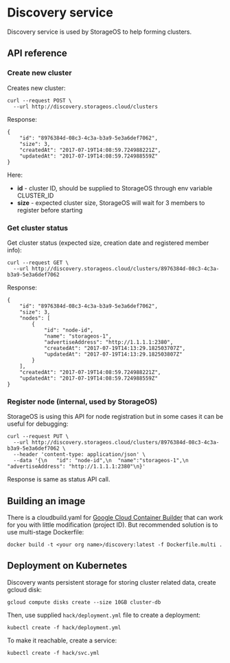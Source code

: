 # Discovery service

Discovery service is used by StorageOS to help forming clusters.

## API reference

### Create new cluster

Creates new cluster:

```
curl --request POST \
  --url http://discovery.storageos.cloud/clusters
```

Response:
```
{
	"id": "8976384d-08c3-4c3a-b3a9-5e3a6def7062", 
	"size": 3, 
	"createdAt": "2017-07-19T14:08:59.724988221Z",
	"updatedAt": "2017-07-19T14:08:59.724988559Z"
}
```

Here:
* __id__ - cluster ID, should be supplied to StorageOS through env variable CLUSTER_ID
* __size__ - expected cluster size, StorageOS will wait for 3 members to register before starting

### Get cluster status

Get cluster status (expected size, creation date and registered member info):

```
curl --request GET \
  --url http://discovery.storageos.cloud/clusters/8976384d-08c3-4c3a-b3a9-5e3a6def7062
```

Response:

```
{
	"id": "8976384d-08c3-4c3a-b3a9-5e3a6def7062",
	"size": 3,
	"nodes": [
		{
			"id": "node-id",
			"name": "storageos-1",
			"advertiseAddress": "http://1.1.1.1:2380",
			"createdAt": "2017-07-19T14:13:29.182503707Z",
			"updatedAt": "2017-07-19T14:13:29.182503807Z"
		}
	],
	"createdAt": "2017-07-19T14:08:59.724988221Z",
	"updatedAt": "2017-07-19T14:08:59.724988559Z"
}
```

### Register node (internal, used by StorageOS)

StorageOS is using this API for node registration but in some cases it can be useful for debugging:

```
curl --request PUT \
  --url http://discovery.storageos.cloud/clusters/8976384d-08c3-4c3a-b3a9-5e3a6def7062 \
  --header 'content-type: application/json' \
  --data '{\n	"id": "node-id",\n	"name":"storageos-1",\n	"advertiseAddress": "http://1.1.1.1:2380"\n}'
```

Response is same as status API call.

## Building an image

There is a cloudbuild.yaml for [Google Cloud Container Builder](https://cloud.google.com/container-builder/docs/) that can work for you with little modification (project ID). But recommended solution is to use multi-stage Dockerfile:

```
docker build -t <your org name>/discovery:latest -f Dockerfile.multi .
```

## Deployment on Kubernetes

Discovery wants persistent storage for storing cluster related data, create gcloud disk:

    gcloud compute disks create --size 10GB cluster-db

Then, use supplied `hack/deployment.yml` file to create a deployment:

    kubectl create -f hack/deployment.yml

To make it reachable, create a service:

    kubectl create -f hack/svc.yml    



